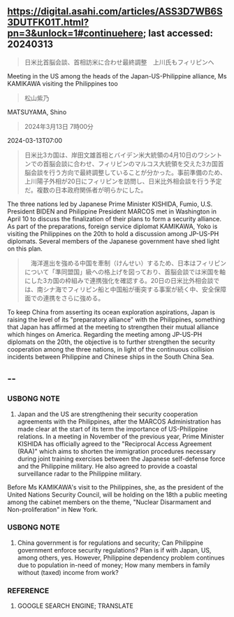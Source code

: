 ## https://digital.asahi.com/articles/ASS3D7WB6S3DUTFK01T.html?pn=3&unlock=1#continuehere; last accessed: 20240313

> 日米比首脳会談、首相訪米に合わせ最終調整　上川氏もフィリピンへ

Meeting in the US among the heads of the Japan-US-Philippine alliance, Ms KAMIKAWA visiting the Philippines too

> 松山紫乃

MATSUYAMA, Shino

> 2024年3月13日 7時00分

2024-03-13T07:00

> 日米比3カ国は、岸田文雄首相とバイデン米大統領の4月10日のワシントンでの首脳会談に合わせ、フィリピンのマルコス大統領を交えた3カ国首脳会談を行う方向で最終調整していることが分かった。事前準備のため、上川陽子外相が20日にフィリピンを訪問し、日米比外相会談を行う予定だ。複数の日本政府関係者が明らかにした。

The three nations led by Japanese Prime Minister KISHIDA, Fumio, U.S. President BIDEN and Philippine President MARCOS met in Washington in April 10 to discuss the finalization of their plans to form a security alliance. As part of the preparations, foreign service diplomat KAMIKAWA, Yoko is visiting the Philippines on the 20th to hold a discussion among JP-US-PH diplomats. Several members of the Japanese government have shed light on this plan.

>　海洋進出を強める中国を牽制（けんせい）するため、日本はフィリピンについて「準同盟国」級への格上げを図っており、首脳会談では米国を軸にした3カ国の枠組みで連携強化を確認する。20日の日米比外相会談では、南シナ海でフィリピン船と中国船が衝突する事案が続く中、安全保障面での連携をさらに強める。

To keep China from asserting its ocean exploration aspirations, Japan is raising the level of its "preparatory alliance" with the Philippines, something that Japan has affirmed at the meeting to strengthen their mutual alliance which hinges on America. Regarding the meeting among JP-US-PH diplomats on the 20th, the objective is to further strengthen the security cooperation among the three nations, in light of the continuous collision incidents between Philippine and Chinese ships in the South China Sea.

## --

### USBONG NOTE

1) Japan and the US are strengthening their security cooperation agreements with the Philippines, after the MARCOS Administration has made clear at the start of its term the importance of US-Philippine relations. In a meeting in November of the previous year, Prime Minister KISHIDA has officially agreed to the "Reciprocal Access Agreement (RAA)" which aims to shorten the immigration procedures necessary during joint training exercises between the Japanese self-defense force and the Philippine military. He also agreed to provide a coastal surveillance radar to the Philippine military.

Before Ms KAMIKAWA's visit to the Philippines, she, as the president of the United Nations Security Council, will be holding on the 18th a public meeting among the cabinet members on the theme, "Nuclear Disarmament and Non-proliferation" in New York. 

### USBONG NOTE

1) China government is for regulations and security; Can Philippine government enforce security regulations? Plan is if with Japan, US, among others, yes. However, Philippine dependency problem continues due to population in-need of money; How many members in family without (taxed) income from work?


### REFERENCE

1) GOOGLE SEARCH ENGINE; TRANSLATE
